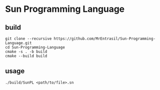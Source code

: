 # Sun Programming Language
## build
```
git clone --recursive https://github.com/MrEntrasil/Sun-Programming-Language.git
cd Sun-Programming-Language
cmake -s . -b build
cmake --build build
```
## usage
```
./build/SunPL <path/to/file>.sn
```